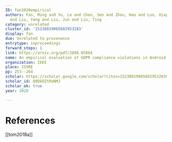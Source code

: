 ```yaml
---
ID: fan2020empirical
authors: Fan, Ming and Yu, Le and Chen, Sen and Zhou, Hao and Luo, Xiapu and Li, Shuyue
  and Liu, Yang and Liu, Jun and Liu, Ting
category: unrelated
cluster_id: '15238019065602953283'
display: fan
due: Unrelated to provenance
entrytype: inproceedings
forward_steps: 1
link: https://arxiv.org/pdf/2008.05864
name: An empirical evaluation of GDPR compliance violations in Android mHealth apps
organization: IEEE
place: ISSRE
pp: 253--264
scholar: https://scholar.google.com/scholar?cites=15238019065602953283&as_sdt=2005&sciodt=0,5&hl=en
scholar_id: Q9DkDZtReNMJ
scholar_ok: true
year: 2020

---
```


# References

[[tom2018a]]
